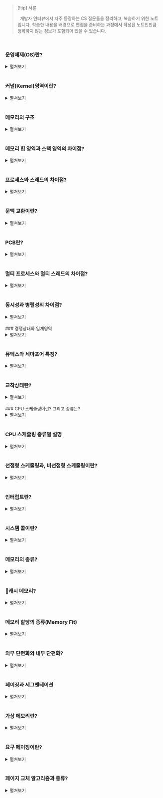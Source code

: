 
>[!tip] 서론
>
>&nbsp;&nbsp;개발자 인터뷰에서 자주 등장하는 CS 질문들을 정리하고, 복습하기 위한 노트입니다. 학습한 내용을 배경으로 면접을 준비하는 과정에서 작성된 노트인만큼 정확하지 않는 정보가 포함되어 있을 수 있습니다.

<br>

### 운영체제(OS)란?

<details>
  <summary>펼쳐보기</summary>
  &nbsp;&nbsp;운영체제는 실행할 프로그램에 필요한 자원을 할당하고, 프로그램이 올바르게 실행되도록 돕는 특별한 프로그램입니다. 운영체제는 컴퓨터 부팅 시에 메모리 내 `커널 영역(kernel space)`라는 별도의 공간에 따로 적재되어 실행됩니다.
</details>

<br>

### 커널(Kernel)영역이란?

<details>
  <summary>펼쳐보기</summary>
  &nbsp;&nbsp;메모리는 크게 커널 영역과 사용자 영역으로 구분됩니다. 그 중에서 커널 영역은 필요한 운영체제의 핵심 부분만을 메인 메모리에 적재하여 운영체제를 사용하기 위한 메모리 영역입니다. 메모리의 커널영역을 차지하는 커널은 운영체제의 핵심 서비스로 자원에 접근하고 조작하는 기능, 프로그램이 안전하게 실행되게 하는 기능 등이 포함되어 있습니다.
</details>

<br>

### 메모리의 구조

<details>
  <summary>펼쳐보기</summary>
  &nbsp;&nbsp;메모리는 크게 커널 영역과 사용자 영역으로 구분되어 있습니다. 그 중 사용자 영역은 다시 코드, 데이터, 힙, 스택 영역으로 나뉩니다.
<br>
  &nbsp;&nbsp;`코드 영역`은 실행할 수 있는 코드인 기계어로 이루어진 명령어가 저장되는 영역입니다. CPU가 실행할 명령어가 담겨 있기 때문에 쓰기가 금지되어 있는 `읽기 전용(read-only)` 공간입니다. 코드 영역은 텍스트 영역(text segment)라고도 부릅니다.
<br>
  &nbsp;&nbsp;`데이터 영역`은 프로그램이 실행되는 동안 유지할 데이터가 할당되는 공간입니다. 대표적으로 `전역 변수(global variable)` 등이 저장됩니다.
<br>
  &nbsp;&nbsp;`힙 영역`은 프로그래머가 직접 할당할 수 있는 저장 공간으로 객체 등이 동적으로 메모리에 할당, 해제됩니다. 메모리 공간의 힙 영역에 어떠한 데이터를 할당 했다면 이를 운영체제에 반환하는 과정도 필요합니다. 만약 메모리 공간이 반환되지 않는다면 메모리의 낭비 현상인 `메모리 누수(memory leak)`가 발생할 수 있습니다. 힙 영역은 스택 영역과 겹치는 것을 방지하기 위해 메모리의 낮은 주소에서 높은 주소로 할당됩니다.
<br>
  &nbsp;&nbsp;`스택 영역`은 정적 할당 영역인 데이터 영역과 달리 데이터가 일시적으로 저장되는 공간입니다. 대표적으로 `매개 변수`, `지역 변수` 등이 저장됩니다. 힙 영역과 겹치는 것을 방지하기 위해 메모리 주소가 높은 주소에서 낮은 주소로 할당됩니다.
</details>

<br>

### 메모리 힙 영역과 스택 영역의 차이점?

<details>
  <summary>펼쳐보기</summary>
  &nbsp;&nbsp;우선 메모리를 차지하는 영역의 크기는 힙 영역의 경우 런타임 타임에, 스택 영역의 경우 컴파일 타임에 결정됩니다. 각 영역의 저장되는 데이터는 힙 영역은 생성자 등에 의해 동적으로 생성된 객체이며, 스택 영역은 지역 변수 또는 매개 변수 등이 있습니다. 힙 영역은 낮은 주소에서 높은 주소로, 스택 영역은 높은 주소에서 낮은 영역으로 순차적으로 할당이 이루어지는데, 서로의 영역을 누가 침범하느냐에 따라 `힙 오버플로우` 또는 `스택 오버플로우`가 발생할 수 있습니다.
</details>

<br>

### 프로세스와 스레드의 차이점?

<details>
  <summary>펼쳐보기</summary>
  &nbsp;&nbsp;`프로세스`는 메인 메모리에 적재되어 실행되는 프로그램입니다. 하나의 프로세스가 생성되면 메모리의 커널 영역에는 PCB가 사용자 영역에는 코드, 데이터, 힙, 스택 영역으로 구분되어 저장됩니다. 각각의 프로세스는 별개의 메모리 영역을 차지하기 때문에 동기화 작업이 필요하지 않습니다. 다만 CPU의 자원을 사용하기 위해서는 프로세스 사이의 작업 전환을 위해 `문맥 교환(Context Switching)`이 필요합니다.
<br>
  &nbsp;&nbsp;`스레드`는 프로세스의 실행 흐름, 또는 실행 단위를 가리킵니다. 하나의 프로세스가 가진 메모리 영역에서 `스택` 영역만 별개로 할당 받고, 나머지 영역은 공유합니다. 이로 인해 공유하는 자원에 대한 동기화 작업이 필요할 수 있습니다. 또한 자원을 공유함으로써 하나의 스레드에 문제가 발생한다면 다른 스레드에 영향을 줄 수 있습니다.
</details>

<br>

### 문맥 교환이란?

<details>
  <summary>펼쳐보기</summary>
  &nbsp;&nbsp;`문맥 교환(Context Switching)`은 CPU가 여러 프로세스를 처리하기 위한 기법입니다. I/O 작업의 경우 CPU의 처리 속도에 비해 아주 느립니다. 만약 이런 상황의 경우 I/O의 작업을 기다리는 것보다 잠시 다른 작업을 처리하는 것이 더욱 효율적일 수 있으며, CPU의 자원을 사용하던 Task(프로세스 혹은 스레드)가 다른 Task에게 자원을 넘겨주기 위해 자신의 처리 상태(문맥)를 자신의 PCB에 백업하고, 새로 작업할 Task의 PCB에서 이전의 처리 상태를 읽어 레지스터에 적재하는 과정이 바로 `문맥 교환`입니다.
</details>

<br>

### PCB란?

<details>
  <summary>펼쳐보기</summary>
  &nbsp;&nbsp;`PCB(Process Control Block)`는 프로세스 제어 블록으로 프로세스가 실행되면 OS에 의해 커널 영역에 생성되는 자료구조입니다. PCB는 프로세스에 대한 정보를 담고 있으며, 대표적으로 프로세스 식별자(PID), 프로세스 상태(New / Ready / Running / Waiting / Terminated), 프로세스의 다음으로 명령어가 실행될 주소인 프로그램 카운터 등이 포함되어 있습니다.OS는 기존의 Task에서 다른 Task로 작업을 전환하기 위해 PCB에 담긴 정보를 활용해 `문맥 교환`을 실시합니다.
</details>

<br>

### 멀티 프로세스와 멀티 스레드의 차이점?

<details>
  <summary>펼쳐보기</summary>
  &nbsp;&nbsp;하나의 프로그램을 멀티 프로세스로 실행했을 경우, 각 프로세스가 독립적인 메모리를 할당받아 사용하기 때문에 문맥 교환을 위해 초기화되는 영역이 멀티 스레드에 크기 때문에 문맥 교환을 위한 비용이 크며, 많은 메모리 공간을 차지하게 됩니다. 하지만 독립적인 메모리 공간을 사용하는 만큼 하나의 프로세스가 죽더라도 다른 프로세스에는 영향을 주지 않습니다.
<br>
  &nbsp;&nbsp;멀티 스레드는 하나의 프로세스에서 스택 이외의 메모리 공간을 공유하는 만큼 문맥 교환을 위한 비용이 적습니다. 다만 메모리를 공유하는 만큼 오류가 발생하면 다른 스레드에 영향을 줄 수 있습니다. 공유 자원으로 인한 문제를 방지하기 위해 `동기화` 작업이 필요합니다. 추가로, 스레드는 독립적인 스택 영역을 할당받음으로써 독립적인 함수 호출이 가능해져 프로세스 내에서 독립적인 실행흐름을 가질 수 있게 됩니다.
</details>

<br>

### 동시성과 병렬성의 차이점?

<details>
  <summary>펼쳐보기</summary>
  &nbsp;&nbsp;`동시성`은 멀티 프로그래밍으로부터 시작된 개념으로 주 기억장치(RAM)에 여러 프로세스를 적재한 뒤, 문맥 교환을 통해 동시에 여러 프로세스가 실행되는 것처럼 보이게 하는 특징입니다. 실제로는 여러 작업이 문맥 교환에 의해 번갈아가며 실행되며 싱글 코어 환경에서 멀티 스레드를 실행하기 위해 사용됩니다.
  <br>
  &nbsp;&nbsp;반면 `병렬성`은 멀티 프로세싱으로부터 나온 개념으로 실제로 여러 프로세스를 동시에 실행하는 방식입니다. 동시 실행을 위해서는 멀티 코어 환경이 갖추어져야 합니다.
</details>

<br>
### 경쟁상태와 임계영역

<details>
  <summary>펼쳐보기</summary>
  &nbsp;&nbsp;두 개 이상의 스레드가 동일한 공유자원에 접근하기 위해 서로 경쟁하는 것을 `경쟁 상태(Race Condition)`이라고 합니다. 이러한 공유 자원이 존재하는 영역이 `임계 영역(Critical Section)`입니다. 임계 영역에 대한 경쟁 상태를 제거하기 위해서 공유 자원에 대해서 하나의 스레드만 접근할 수 있도록 `상호 배제` 기법을 사용할 수 있습니다.
</details>

<br>

### 뮤텍스와 세마포어 특징?

<details>
  <summary>펼쳐보기</summary>
  &nbsp;&nbsp;`뮤텍스(Mutex)`와 `세마포어(Semaphore)`는 모두 임계영역 자체에 락(Lock)을 거는 동기화 기법입니다. 락이 걸린 임계영역에는 다른 스레드가 접근할 수 없습니다.
  <br>
  &nbsp;&nbsp;뮤텍스는 임계영역에 접근할 수 있는 스레드의 수를 하나로 제한하기 위해 락으로 true/false의 이진 데이터를 사용하는 동기화 기법입니다. 임계영역에 락이 걸려있지 않다면 스레드는 임계영역의 자원을 사용하기 전 해당 임계영역에 락을 걸고, 작업이 완료되면 이를 해제(Release)하는 방식으로 동작합니다.
  <br>
  &nbsp;&nbsp;세마포어는 임계영역에 대한 락으로 양의 정수값을 사용합니다. 어떤 임계영역에 대한 락이 1 이상이라면 새로 작업을 시작하는 스레드는 값을 1만큼 감소시키고, 작업을 시작합니다. 락으로 0과 1의 이진 데이터를 사용하는 이진 세마포어는 뮤텍스와 동일하게 동작합니다.
  <br>
  &nbsp;&nbsp;뮤텍스와 세마포어는 임계영역에 락이 걸려있는지 확인하기 위해 지속적으로 확인하는 `busy wait` 방식을 사용합니다. 하지만 세마포어의 경우 준비 큐를 사용해 불필요하게 락을 체크하지 않는 방법도 사용할 수 있습니다. 준비 큐에는 락에 의해 실행되지 못한 Task가 sleep 상태로 담겨있고, 작업이 끝난 Task는 준비 큐의 가장 첫 번째 Task를 꺼내 깨우는 awake를 호출합니다.
</details>

<br>

### 교착상태란?

<details>
  <summary>펼쳐보기</summary>
  &nbsp;&nbsp;`교착상태(DeadLock)`는 두 개 이상의 프로세스 또는 스레드가 서로 자원을 기다리면서 발생하는 무한히 대기하고 있는 현상입니다. 교착상태가 발생하기 위해서는 `상호배제`, `점유 대기`, `비선점`, `순환대기`의 4가지 요소가 모두 충족되어야 합니다. 이 중 하나라도 제거 되었을 경우 교착상태는 해소될 수 있습니다.
</details>

<br>
### CPU 스케줄링이란? 그리고 종류는?

<details>
  <summary>펼쳐보기</summary>
  &nbsp;&nbsp;모든 프로세스는 CPU 자원을 필요로 하기 때문에 각 프로세스가 CPU를 사용할 순서를 정하기 위해 `CPU 스케줄링`을 통해 합리적으로 CPU 자원을 배분합니다.
  <br>
  &nbsp;&nbsp;CPU 스케줄링의 종류로는 대표적으로 `선입선처리(FCFS, First-come First-served)`, `최단작업(SJF, Shortest job first)`, `라운드로빈(Round-Robin)`, `다단계 피드백 큐` 스케줄링이 있습니다.
</details>

<br>

### CPU 스케줄링 종류별 설명

<details>
  <summary>펼쳐보기</summary>
  &nbsp;&nbsp;`선입선처리(FCFS, First-come First-served)` 스케줄링은 먼저 준비 큐에 삽입된 프로세스를 우선적으로 처리하는 알고리즘입니다. 만약 아주 긴 프로세스가 먼저 삽입되었다면 이를 위해 다른 짧은 프로세스들이 오랜 시간 대기하게 되는 `호위 효과(Convoy Effect)`가 발생할 수 있습니다.
  <br>
  &nbsp;&nbsp;`최단작업(SJF, Shortest job first)` 스케줄링은 가장 CPU 사용시간이 짧은 프로세스를 우선적으로 실행하는 알고리즘입니다. 호위효과를 방지할 수 있으며, 비선점형 스케줄링으로 분류됩니다.(선점형 최단작업 스케줄링도 있긴 합니다).
  <br>
  &nbsp;&nbsp;`라운드로빈(Round-Robin)` 스케줄링은 `선입선처리` 스케줄링에 CPU를 사용할 수 있는 시간인 `타임 슬라이스`가 도입된 개념으로 선점형 스케줄링입니다. 각각의 프로세스는 타임 슬라이스만큼 CPU를 사용할 수 있으며, 주어진 시간 내에 작업을 완료하지 못했다면 다시 준비 큐 맨 뒤에 삽입됩니다.
  <br>
  &nbsp;&nbsp;`다단계 피드백 큐` 스케줄링은 `다단계 큐` 스케줄링을 확장한 알고리즘입니다. 우선 순위별로 구분된 단계별 큐에 프로세스를 삽입하는 다단계 큐 스케줄링의 경우 높은 우선순위를 가진 프로세스에 의해 낮은 우선순위의 프로세스가 계속해서 밀리는 `기아 현상`이 발생할 수 있습니다. 실행시간이 긴 프로세스의 경우 지정된 타임 슬라이스 내에 작업을 완료하지 못했다면 낮은 우선순위의 큐로 밀리고, 낮은 우선순위 큐에 있던 프로세스는 `에이징` 기법을 통해 높은 우선순위 큐로 이동시켜 기아 현상을 방지할 수 있습니다.
</details>

<br>

### 선점형 스케줄링과, 비선점형 스케줄링이란?

<details>
  <summary>펼쳐보기</summary>
  &nbsp;&nbsp;`선점형 스케줄링`은 프로세스가 CPU를 비롯한 자원을 사용하고 있더라도 운영체제가 해당 프로세스로부터 자원을 빼앗아 다른 프로세스에 할당할 수 있는 스케줄링 방식입니다. 급한 프로세스가 언제든 끼어들 수 있어 자원 독점을 막을 수 있다는 장점이 있지만, 문맥 교환이 자주 발생할 수 있는 만큼 문맥 교환 과정에서 오버헤드가 발생할 수 있습니다.
  <br>
  &nbsp;&nbsp;반면 `비선점형 스케줄링`은 하나의 프로세스가 자원을 사용하고 있다면 그 프로세스가 종료되거나 스스로 대기 상태에 접어들기 전까진 다른 프로세스가 끼어들 수 없는 스케줄링 방식입니다. 문맥 교환의 빈도가 적어 오버헤드가 적게 발생지만 급한 프로세스가 있더라도 자원을 사용 중인 프로세스가 끝날 때까지 대기해야하므로 자원 활용 측면에선 비효율적일 수 있습니다.
</details>

<br>

### 인터럽트란?

<details>
  <summary>펼쳐보기</summary>
  &nbsp;&nbsp;`인터럽트(Interrupt)`는 CPU가 명령어를 실행하는 도중 입출력 혹은 예외 상황을 처리하기 위해 실행하던 프로그램을 중간에 중단하고 바로 작업해야할 내용을 처리하도록 하는 것을 의미합니다.
</details>

<br>

### 시스템 콜이란?

<details>
  <summary>펼쳐보기</summary>
  &nbsp;&nbsp;`시스템 콜(System Call)`은 운영체제의 서비스를 이용할 수 있도록 `커널 모드`로 전환하기 위한 인터페이스입니다. 시스템 콜을 통해서만 커널에 접근할 수 있으므로 컴퓨터 자원을 보호할 수 있으며, 사용자나 응용 프로그램은 시스템 콜을 통해 운영체제의 서비스를 제공받습니다.
</details>

<br>

### 메모리의 종류?

<details>
  <summary>펼쳐보기</summary>
  &nbsp;&nbsp;컴퓨터의 메모리는 CPU에 가까운 순서로 계층화되어 있습니다. 메모리는 CPU에 가까운 순서로 `레지스터`, `캐시`, `주기억장치`, `보조기억장치`로 구분되며 CPU에서 멀어질 수록 접근속도가 느립니다.
  &nbsp;&nbsp;
</details>

<br>

### 캐시 메모리?

<details>
  <summary>펼쳐보기</summary>
  &nbsp;&nbsp;CPU가 메모리에 접근하는 속도는 레지스터보다 느리지만 용량의 한계로 메모리에 접근하는 빈도는 높습니다. 이러한 문제를 해결하기 위한 것이 `캐시(Cache) 메모리`로 캐시 메모리는 `참조 지역성`의 성질을 가집니다. 캐시 메모리는 메모리보다 가까이 위치해있기 때문에 접근 속도가 빠르며, L1~L3로 계층화 되어있습니다. CPU에 가까운 계층일 수록 빠르지만, 용량이 작고 가격이 비싸집니다. 멀티 코어 프로세서에서 L1캐시와 L2캐시는 각 코어에 고유한 캐시 메모리로 할당됩니다. 반면 L3캐시는 모든 코어가 공유하는 형태로 사용됩니다.
  <br>
  &nbsp;&nbsp;`공간 지역성`은 현재 실행하는 프로그램과 관련된 명령어나 데이터는 메모리 상에서 비슷한 위치에 저장된다는 특성을 이용하는 것입니다. 현재 사용하는 메모리와 인접한 메모리의 데이터를 캐시에 저장하면 캐시 히트율을 높일 수 있습니다.
  <br>
  &nbsp;&nbsp;`시간 지역성`은 자주 사용하는 데이터는 이후에도 자주 접근하게 될 수 있다는 성질을 이용하는 것입니다. 자주 사용될 것으로 예상되는 데이터를 캐시에 저장하면 캐시 히트율을 높일 수 있습니다.
</details>

<br>

### 메모리 할당의 종류(Memory Fit)

<details>
  <summary>펼쳐보기</summary>
  &nbsp;&nbsp;`First fit`은 메모리를 처음부터 검사한 뒤 처음으로 크기가 충분한 영역에 할당하는 방식입니다. `Next fit`은 마지막으로 참조한 메모리 영역 다음부터 검사를 시작해 크기가 충분한 영역에 할당합니다. `Best fit`은 모든 메모리 영역을 검사한 뒤 메모리에 할당할 수 있는 공간 중 가장 작은 영역에 할당하는 방식입니다. Worst fit`은 남은 메모리 영역 중 가장 큰 영역에 할당하는 방식입니다.
</details>

<br>

### 외부 단편화와 내부 단편화?

<details>
  <summary>펼쳐보기</summary>
  &nbsp;&nbsp;`외부 단편화(External gragmentation)`는 메모리 연속 할당 방식에 의해 발생하는 문제입니다. 실제 남은 메모리에 크기에 비해 단편화된 영역의 크기가 작아 메모리에 프로세스를 할당없는 것처럼 보여지는 메모리 낭비 현상입니다.
  <br>
  &nbsp;&nbsp;`내부 단편화(Internal gragmentation)`는 페이징 기법 및 메모리 고정길이 할당에서 발생하는 문제입니다. 페이징에 의해 페이지와 동일한 크기로 잘린 메모리 영역인 프레임에 페이지를 할당하는데, 실제 할당되는 페이지가 프레임보다 작아 발생하는 메모리 낭비입니다. (13MB인 프로세스를 4MB로 페이징 처리하면 마지막 프레임에는 1MB만 할당되어 3MB의 메모리 낭비가 발생)
</details>

<br>

### 페이징과 세그멘테이션

<details>
  <summary>펼쳐보기</summary>
  &nbsp;&nbsp;`페이징`과 `세그멘테이션`은 모두 `가상 메모리`를 활용한 메모리 관리 기법입니다.
  <br>
  &nbsp;&nbsp;`페이징`은 할당할 수 있는 영역을 프로세스의 데이터를 쪼개 담을 수 있는 `프레임`으로 나눈 뒤, 각각의 프레임에 페이지를 할당하는 기법입니다. 페이징을 활용하면 메모리 연속할당에 의해 발생할 수 있는 `외부 단편화`를 방지할 수 있습니다. 또한 모든 프로세스 데이터를 메모리에 적재하는 것이 아니라 일부 사용되는 페이지만 메모리에 적재하는 방식으로 실제 물리 메모리 용량보다 큰 프로세스를 실행하는 것이 가능해집니다.
  <br>
  &nbsp;&nbsp;페이징이 동일한 크기로 쪼개진 프레임에 페이지를 할당했다면, `세그멘테이션`은 가변적으로 쪼개진 세그먼트에 프로세스를 쪼개 할당하는 방식입니다. 대표적인 방법으로 프로세스의 논리적인 단위인 Code, Data, Heap, Stack 별로 세그먼트를 분리하는 것이 있습니다.
</details>

<br>

### 가상 메모리란?

<details>
  <summary>펼쳐보기</summary>
  &nbsp;&nbsp;`가상 메모리`를 활용하면 모든 프로세스를 메모리에 적재하지 않아도 프로그램을 실행할 수 있습니다. `페이징` 기법 등을 활용하면 물리적인 메모리를 논리적인 단위로 쪼개 프로세스를 불연속적으로 할당할 수 있습니다. 이를 통해 `외부 단편화` 문제를 해결할 수 있으며, 메모리 용량보다 큰 프로세스를 실행하는 것 역시 가능하고, 한번에 여러 프로세스를 메모리에 할당할 수 있게 되므로 `멀티 프로그래밍`이 가능해집니다.
</details>

<br>

### 요구 페이징이란?

<details>
  <summary>펼쳐보기</summary>
  &nbsp;&nbsp;`요구 페이징(Demand paging)`은 프로세스를 메모리에 적재할 때 모든 페이지를 적재하지 않고 필요한 페이지만을 메모리에 적재하는 기법입니다. 요구 페이징을 위해서는 페이지로 꽉찬 메모리를 새로 적재할 페이지로 교체하는 `페이지 교체`와 각 프로세스 별로 한정된 메모리에서 얼마만큼의 프레임을 할당받을 것인지에 대한 `프레임 할당` 문제를 해결해야 합니다.
  <br>
  &nbsp;&nbsp;페이지 교체의 경우 만약 지금 CPU가 실행하려는 명령어가 담긴 페이지가 메모리에 적재되어 있지 않다면 `페이지 폴트`가 발생하고, `페이지 교체 알고리즘`에 의해 적재된 페이지 중 일부를 `페이지 아웃`한 뒤 필요한 페이지를 메모리에 할당(페이지 인)합니다.
</details>

<br>

### 페이지 교체 알고리즘과 종류?

<details>
  <summary>펼쳐보기</summary>
  &nbsp;&nbsp;`페이지 교체 알고리즘`은 다음 필요한 페이지가 메모리에 적재될 때 어떤 페이지를 스왑 아웃할지 기준이 되는 알고리즘입니다. 좋은 페이지 교체 알고리즘일 수록 페이지 폴트가 발생되는 빈도가 적어지기 때문에 페이지 교체 알고리즘의 핵심이 되는 것은 `페이지 폴트 횟수`와 이를 계산할 수 있는 `페이지 참조열(page reference string)`입니다.
  <br>
  &nbsp;&nbsp;첫 번째 페이지 교체 알고리즘은 `FIFO 페이지 교체 알고리즘`입니다. 가장 먼저 메모리에 할당된 페이지를 
</details>